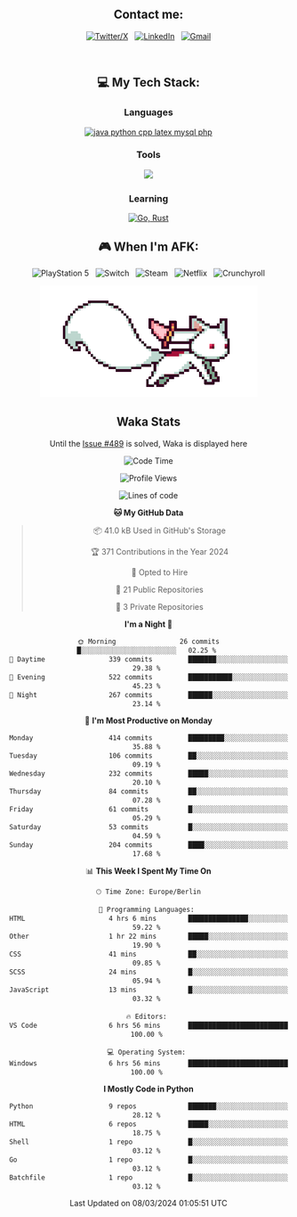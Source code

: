<div align="center">

## Contact me:

[![Twitter/X](https://skillicons.dev/icons?i=twitter)](https://twitter.com/erikskopp) &nbsp;
[![LinkedIn](https://skillicons.dev/icons?i=linkedin)](www.linkedin.com/in/erik-skopp) &nbsp;
[![Gmail](https://skillicons.dev/icons?i=gmail)](mailto:skopp.erik@gmail.com)

<div align="center">
<br>

## 💻 My Tech Stack:

### Languages

[![java python cpp latex mysql php](https://skillicons.dev/icons?i=java,python,cpp,latex,mysql,php)](https://skillicons.dev)

### Tools

[![](https://skillicons.dev/icons?i=matlab,azure,bash,git,github,vscode)](https://skillicons.dev)

### Learning

[![Go, Rust](https://skillicons.dev/icons?i=go,rust)](https://skillicons.dev)

<!--
## 🏆 My Stats:

<p>
    <img height=175 alt="GitHub Stats" src="https://github-readme-stats.vercel.app/api?username=eskopp&show_icons=true&count_private=true&theme=dark" />&nbsp;&nbsp;
    <br><br>
    <img height=175 alt="Most Used Languages" src="https://github-readme-stats.vercel.app/api/top-langs/?username=eskopp&layout=compact&theme=dark" />&nbsp;&nbsp;
</p>
-->

## 🎮 When I'm AFK:

![PlayStation 5](https://img.shields.io/badge/Playstation%205-003791?style=for-the-badge&logo=playstation-5&logoColor=white) &nbsp;
![Switch](https://img.shields.io/badge/Switch-E60012?style=for-the-badge&logo=nintendo-switch&logoColor=white) &nbsp;
![Steam](https://img.shields.io/badge/steam-%23000000.svg?style=for-the-badge&logo=steam&logoColor=white) &nbsp;
![Netflix](https://img.shields.io/badge/Netflix-E50914?style=for-the-badge&logo=netflix&logoColor=white) &nbsp;
![Crunchyroll](https://img.shields.io/badge/Crunchyroll-F47521?style=for-the-badge&logo=crunchyroll&logoColor=white)



<center>
<img src="kyubey.gif" alt="Alt-Text" title="" >


## Waka Stats

<!-- You can view all stats here: [Waka-Stats](./Waka.md)--> 
  Until the [Issue #489](https://github.com/anmol098/waka-readme-stats/issues/499) is solved, Waka is displayed here 



<!--START_SECTION:waka-->
![Code Time](http://img.shields.io/badge/Code%20Time-61%20hrs%2011%20mins-blue)

![Profile Views](http://img.shields.io/badge/Profile%20Views-0-blue)

![Lines of code](https://img.shields.io/badge/From%20Hello%20World%20I%27ve%20Written-579.3%20thousand%20lines%20of%20code-blue)

**🐱 My GitHub Data** 

> 📦 41.0 kB Used in GitHub's Storage 
 > 
> 🏆 371 Contributions in the Year 2024
 > 
> 💼 Opted to Hire
 > 
> 📜 21 Public Repositories 
 > 
> 🔑 3 Private Repositories 
 > 
**I'm a Night 🦉** 

```text
🌞 Morning                26 commits          █░░░░░░░░░░░░░░░░░░░░░░░░   02.25 % 
🌆 Daytime                339 commits         ███████░░░░░░░░░░░░░░░░░░   29.38 % 
🌃 Evening                522 commits         ███████████░░░░░░░░░░░░░░   45.23 % 
🌙 Night                  267 commits         ██████░░░░░░░░░░░░░░░░░░░   23.14 % 
```
📅 **I'm Most Productive on Monday** 

```text
Monday                   414 commits         █████████░░░░░░░░░░░░░░░░   35.88 % 
Tuesday                  106 commits         ██░░░░░░░░░░░░░░░░░░░░░░░   09.19 % 
Wednesday                232 commits         █████░░░░░░░░░░░░░░░░░░░░   20.10 % 
Thursday                 84 commits          ██░░░░░░░░░░░░░░░░░░░░░░░   07.28 % 
Friday                   61 commits          █░░░░░░░░░░░░░░░░░░░░░░░░   05.29 % 
Saturday                 53 commits          █░░░░░░░░░░░░░░░░░░░░░░░░   04.59 % 
Sunday                   204 commits         ████░░░░░░░░░░░░░░░░░░░░░   17.68 % 
```


📊 **This Week I Spent My Time On** 

```text
🕑︎ Time Zone: Europe/Berlin

💬 Programming Languages: 
HTML                     4 hrs 6 mins        ███████████████░░░░░░░░░░   59.22 % 
Other                    1 hr 22 mins        █████░░░░░░░░░░░░░░░░░░░░   19.90 % 
CSS                      41 mins             ██░░░░░░░░░░░░░░░░░░░░░░░   09.85 % 
SCSS                     24 mins             █░░░░░░░░░░░░░░░░░░░░░░░░   05.94 % 
JavaScript               13 mins             █░░░░░░░░░░░░░░░░░░░░░░░░   03.32 % 

🔥 Editors: 
VS Code                  6 hrs 56 mins       █████████████████████████   100.00 % 

💻 Operating System: 
Windows                  6 hrs 56 mins       █████████████████████████   100.00 % 
```

**I Mostly Code in Python** 

```text
Python                   9 repos             ███████░░░░░░░░░░░░░░░░░░   28.12 % 
HTML                     6 repos             █████░░░░░░░░░░░░░░░░░░░░   18.75 % 
Shell                    1 repo              █░░░░░░░░░░░░░░░░░░░░░░░░   03.12 % 
Go                       1 repo              █░░░░░░░░░░░░░░░░░░░░░░░░   03.12 % 
Batchfile                1 repo              █░░░░░░░░░░░░░░░░░░░░░░░░   03.12 % 
```




 Last Updated on 08/03/2024 01:05:51 UTC
<!--END_SECTION:waka-->


</center>
</div>

